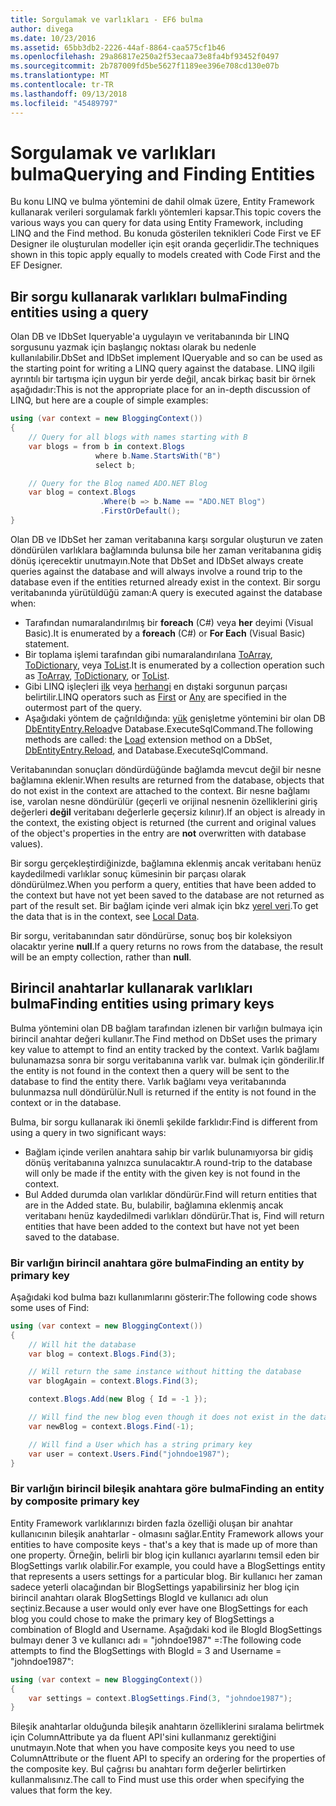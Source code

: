```yaml
---
title: Sorgulamak ve varlıkları - EF6 bulma
author: divega
ms.date: 10/23/2016
ms.assetid: 65bb3db2-2226-44af-8864-caa575cf1b46
ms.openlocfilehash: 29a86817e250a2f53ecaa73e8fa4bf93452f0497
ms.sourcegitcommit: 2b787009fd5be5627f1189ee396e708cd130e07b
ms.translationtype: MT
ms.contentlocale: tr-TR
ms.lasthandoff: 09/13/2018
ms.locfileid: "45489797"
---
```

# <a name="querying-and-finding-entities"></a><span data-ttu-id="1a880-102">Sorgulamak ve varlıkları bulma</span><span class="sxs-lookup"><span data-stu-id="1a880-102">Querying and Finding Entities</span></span>
<span data-ttu-id="1a880-103">Bu konu LINQ ve bulma yöntemini de dahil olmak üzere, Entity Framework kullanarak verileri sorgulamak farklı yöntemleri kapsar.</span><span class="sxs-lookup"><span data-stu-id="1a880-103">This topic covers the various ways you can query for data using Entity Framework, including LINQ and the Find method.</span></span> <span data-ttu-id="1a880-104">Bu konuda gösterilen teknikleri Code First ve EF Designer ile oluşturulan modeller için eşit oranda geçerlidir.</span><span class="sxs-lookup"><span data-stu-id="1a880-104">The techniques shown in this topic apply equally to models created with Code First and the EF Designer.</span></span>  

## <a name="finding-entities-using-a-query"></a><span data-ttu-id="1a880-105">Bir sorgu kullanarak varlıkları bulma</span><span class="sxs-lookup"><span data-stu-id="1a880-105">Finding entities using a query</span></span>  

<span data-ttu-id="1a880-106">Olan DB ve IDbSet Iqueryable'a uygulayın ve veritabanında bir LINQ sorgusunu yazmak için başlangıç noktası olarak bu nedenle kullanılabilir.</span><span class="sxs-lookup"><span data-stu-id="1a880-106">DbSet and IDbSet implement IQueryable and so can be used as the starting point for writing a LINQ query against the database.</span></span> <span data-ttu-id="1a880-107">LINQ ilgili ayrıntılı bir tartışma için uygun bir yerde değil, ancak birkaç basit bir örnek aşağıdadır:</span><span class="sxs-lookup"><span data-stu-id="1a880-107">This is not the appropriate place for an in-depth discussion of LINQ, but here are a couple of simple examples:</span></span>  

``` csharp
using (var context = new BloggingContext())
{
    // Query for all blogs with names starting with B
    var blogs = from b in context.Blogs
                   where b.Name.StartsWith("B")
                   select b;

    // Query for the Blog named ADO.NET Blog
    var blog = context.Blogs
                    .Where(b => b.Name == "ADO.NET Blog")
                    .FirstOrDefault();
}
```  

<span data-ttu-id="1a880-108">Olan DB ve IDbSet her zaman veritabanına karşı sorgular oluşturun ve zaten döndürülen varlıklara bağlamında bulunsa bile her zaman veritabanına gidiş dönüş içerecektir unutmayın.</span><span class="sxs-lookup"><span data-stu-id="1a880-108">Note that DbSet and IDbSet always create queries against the database and will always involve a round trip to the database even if the entities returned already exist in the context.</span></span> <span data-ttu-id="1a880-109">Bir sorgu veritabanında yürütüldüğü zaman:</span><span class="sxs-lookup"><span data-stu-id="1a880-109">A query is executed against the database when:</span></span>  

- <span data-ttu-id="1a880-110">Tarafından numaralandırılmış bir **foreach** (C#) veya **her** deyimi (Visual Basic).</span><span class="sxs-lookup"><span data-stu-id="1a880-110">It is enumerated by a **foreach** (C#) or **For Each** (Visual Basic) statement.</span></span>  
- <span data-ttu-id="1a880-111">Bir toplama işlemi tarafından gibi numaralandırılana [ToArray](https://msdn.microsoft.com/library/bb298736), [ToDictionary](https://msdn.microsoft.com/library/system.linq.enumerable.todictionary), veya [ToList](https://msdn.microsoft.com/library/bb342261).</span><span class="sxs-lookup"><span data-stu-id="1a880-111">It is enumerated by a collection operation such as [ToArray](https://msdn.microsoft.com/library/bb298736), [ToDictionary](https://msdn.microsoft.com/library/system.linq.enumerable.todictionary), or [ToList](https://msdn.microsoft.com/library/bb342261).</span></span>  
- <span data-ttu-id="1a880-112">Gibi LINQ işleçleri [ilk](https://msdn.microsoft.com/library/bb291976) veya [herhangi](https://msdn.microsoft.com/library/bb337697) en dıştaki sorgunun parçası belirtilir.</span><span class="sxs-lookup"><span data-stu-id="1a880-112">LINQ operators such as [First](https://msdn.microsoft.com/library/bb291976) or [Any](https://msdn.microsoft.com/library/bb337697) are specified in the outermost part of the query.</span></span>  
- <span data-ttu-id="1a880-113">Aşağıdaki yöntem de çağrıldığında: [yük](https://msdn.microsoft.com/library/system.data.entity.dbextensions.load) genişletme yöntemini bir olan DB [DbEntityEntry.Reload](https://msdn.microsoft.com/library/system.data.entity.infrastructure.dbentityentry.reload.aspx)ve Database.ExecuteSqlCommand.</span><span class="sxs-lookup"><span data-stu-id="1a880-113">The following methods are called: the [Load](https://msdn.microsoft.com/library/system.data.entity.dbextensions.load) extension method on a DbSet, [DbEntityEntry.Reload](https://msdn.microsoft.com/library/system.data.entity.infrastructure.dbentityentry.reload.aspx), and Database.ExecuteSqlCommand.</span></span>  

<span data-ttu-id="1a880-114">Veritabanından sonuçları döndürdüğünde bağlamda mevcut değil bir nesne bağlamına eklenir.</span><span class="sxs-lookup"><span data-stu-id="1a880-114">When results are returned from the database, objects that do not exist in the context are attached to the context.</span></span> <span data-ttu-id="1a880-115">Bir nesne bağlamı ise, varolan nesne döndürülür (geçerli ve orijinal nesnenin özelliklerini giriş değerleri **değil** veritabanı değerlerle geçersiz kılınır).</span><span class="sxs-lookup"><span data-stu-id="1a880-115">If an object is already in the context, the existing object is returned (the current and original values of the object's properties in the entry are **not** overwritten with database values).</span></span>  

<span data-ttu-id="1a880-116">Bir sorgu gerçekleştirdiğinizde, bağlamına eklenmiş ancak veritabanı henüz kaydedilmedi varlıklar sonuç kümesinin bir parçası olarak döndürülmez.</span><span class="sxs-lookup"><span data-stu-id="1a880-116">When you perform a query, entities that have been added to the context but have not yet been saved to the database are not returned as part of the result set.</span></span> <span data-ttu-id="1a880-117">Bir bağlam içinde veri almak için bkz [yerel veri](~/ef6/querying/local-data.md).</span><span class="sxs-lookup"><span data-stu-id="1a880-117">To get the data that is in the context, see [Local Data](~/ef6/querying/local-data.md).</span></span>  

<span data-ttu-id="1a880-118">Bir sorgu, veritabanından satır döndürürse, sonuç boş bir koleksiyon olacaktır yerine **null**.</span><span class="sxs-lookup"><span data-stu-id="1a880-118">If a query returns no rows from the database, the result will be an empty collection, rather than **null**.</span></span>  

## <a name="finding-entities-using-primary-keys"></a><span data-ttu-id="1a880-119">Birincil anahtarlar kullanarak varlıkları bulma</span><span class="sxs-lookup"><span data-stu-id="1a880-119">Finding entities using primary keys</span></span>  

<span data-ttu-id="1a880-120">Bulma yöntemini olan DB bağlam tarafından izlenen bir varlığın bulmaya için birincil anahtar değeri kullanır.</span><span class="sxs-lookup"><span data-stu-id="1a880-120">The Find method on DbSet uses the primary key value to attempt to find an entity tracked by the context.</span></span> <span data-ttu-id="1a880-121">Varlık bağlamı bulunamazsa sonra bir sorgu veritabanına varlık var. bulmak için gönderilir.</span><span class="sxs-lookup"><span data-stu-id="1a880-121">If the entity is not found in the context then a query will be sent to the database to find the entity there.</span></span> <span data-ttu-id="1a880-122">Varlık bağlamı veya veritabanında bulunmazsa null döndürülür.</span><span class="sxs-lookup"><span data-stu-id="1a880-122">Null is returned if the entity is not found in the context or in the database.</span></span>  

<span data-ttu-id="1a880-123">Bulma, bir sorgu kullanarak iki önemli şekilde farklıdır:</span><span class="sxs-lookup"><span data-stu-id="1a880-123">Find is different from using a query in two significant ways:</span></span>  

- <span data-ttu-id="1a880-124">Bağlam içinde verilen anahtara sahip bir varlık bulunamıyorsa bir gidiş dönüş veritabanına yalnızca sunulacaktır.</span><span class="sxs-lookup"><span data-stu-id="1a880-124">A round-trip to the database will only be made if the entity with the given key is not found in the context.</span></span>  
- <span data-ttu-id="1a880-125">Bul Added durumda olan varlıklar döndürür.</span><span class="sxs-lookup"><span data-stu-id="1a880-125">Find will return entities that are in the Added state.</span></span> <span data-ttu-id="1a880-126">Bu, bulabilir, bağlamına eklenmiş ancak veritabanı henüz kaydedilmedi varlıkları döndürür.</span><span class="sxs-lookup"><span data-stu-id="1a880-126">That is, Find will return entities that have been added to the context but have not yet been saved to the database.</span></span>  
### <a name="finding-an-entity-by-primary-key"></a><span data-ttu-id="1a880-127">Bir varlığın birincil anahtara göre bulma</span><span class="sxs-lookup"><span data-stu-id="1a880-127">Finding an entity by primary key</span></span>  

<span data-ttu-id="1a880-128">Aşağıdaki kod bulma bazı kullanımlarını gösterir:</span><span class="sxs-lookup"><span data-stu-id="1a880-128">The following code shows some uses of Find:</span></span>  

``` csharp
using (var context = new BloggingContext())
{
    // Will hit the database
    var blog = context.Blogs.Find(3);

    // Will return the same instance without hitting the database
    var blogAgain = context.Blogs.Find(3);

    context.Blogs.Add(new Blog { Id = -1 });

    // Will find the new blog even though it does not exist in the database
    var newBlog = context.Blogs.Find(-1);

    // Will find a User which has a string primary key
    var user = context.Users.Find("johndoe1987");
}
```  

### <a name="finding-an-entity-by-composite-primary-key"></a><span data-ttu-id="1a880-129">Bir varlığın birincil bileşik anahtara göre bulma</span><span class="sxs-lookup"><span data-stu-id="1a880-129">Finding an entity by composite primary key</span></span>  

<span data-ttu-id="1a880-130">Entity Framework varlıklarınızı birden fazla özelliği oluşan bir anahtar kullanıcının bileşik anahtarlar - olmasını sağlar.</span><span class="sxs-lookup"><span data-stu-id="1a880-130">Entity Framework allows your entities to have composite keys - that's a key that is made up of more than one property.</span></span> <span data-ttu-id="1a880-131">Örneğin, belirli bir blog için kullanıcı ayarlarını temsil eden bir BlogSettings varlık olabilir.</span><span class="sxs-lookup"><span data-stu-id="1a880-131">For example, you could have a BlogSettings entity that represents a users settings for a particular blog.</span></span> <span data-ttu-id="1a880-132">Bir kullanıcı her zaman sadece yeterli olacağından bir BlogSettings yapabilirsiniz her blog için birincil anahtarı olarak BlogSettings BlogId ve kullanıcı adı olun seçtiniz.</span><span class="sxs-lookup"><span data-stu-id="1a880-132">Because a user would only ever have one BlogSettings for each blog you could chose to make the primary key of BlogSettings a combination of BlogId and Username.</span></span> <span data-ttu-id="1a880-133">Aşağıdaki kod ile BlogId BlogSettings bulmayı dener 3 ve kullanıcı adı = "johndoe1987" =:</span><span class="sxs-lookup"><span data-stu-id="1a880-133">The following code attempts to find the BlogSettings with BlogId = 3 and Username = "johndoe1987":</span></span>  

``` csharp  
using (var context = new BloggingContext())
{
    var settings = context.BlogSettings.Find(3, "johndoe1987");
}
```  

<span data-ttu-id="1a880-134">Bileşik anahtarlar olduğunda bileşik anahtarın özelliklerini sıralama belirtmek için ColumnAttribute ya da fluent API'sini kullanmanız gerektiğini unutmayın.</span><span class="sxs-lookup"><span data-stu-id="1a880-134">Note that when you have composite keys you need to use ColumnAttribute or the fluent API to specify an ordering for the properties of the composite key.</span></span> <span data-ttu-id="1a880-135">Bul çağrısı bu anahtarı form değerler belirtirken kullanmalısınız.</span><span class="sxs-lookup"><span data-stu-id="1a880-135">The call to Find must use this order when specifying the values that form the key.</span></span>  
